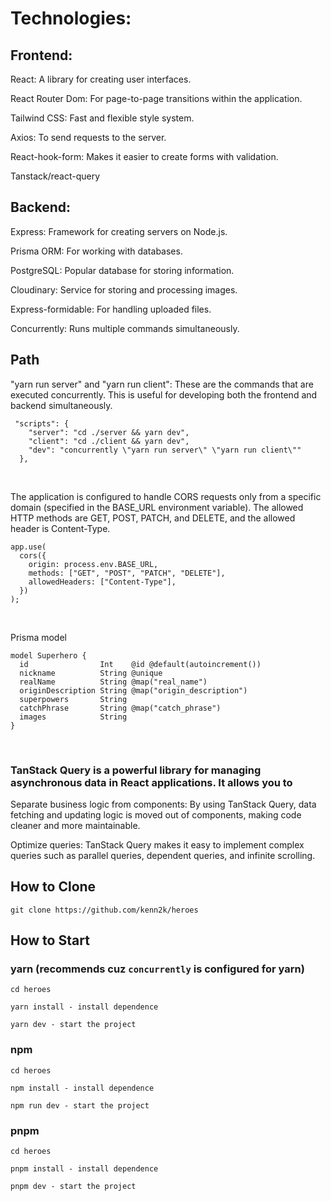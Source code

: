 <h1>Technologies:</h1>
<h2>Frontend:</h2>

<p>React: A library for creating user interfaces.</p>
<p>React Router Dom: For page-to-page transitions within the application.</p>
<p>Tailwind CSS: Fast and flexible style system.</p>
<p>Axios: To send requests to the server.</p>
<p>React-hook-form: Makes it easier to create forms with validation.</p>
<p>Tanstack/react-query</p>

<h2>Backend:</h2>

<p>Express: Framework for creating servers on Node.js.</p>
<p>Prisma ORM: For working with databases.</p>
<p>PostgreSQL: Popular database for storing information.</p>
<p>Cloudinary: Service for storing and processing images.</p>
<p>Express-formidable: For handling uploaded files.</p>
<p>Concurrently: Runs multiple commands simultaneously.</p>

<h2>Path</h2>
<p>"yarn run server" and "yarn run client": These are the commands that are executed concurrently. This is useful for developing both the frontend and backend simultaneously.</p>

```
 "scripts": {
    "server": "cd ./server && yarn dev",
    "client": "cd ./client && yarn dev",
    "dev": "concurrently \"yarn run server\" \"yarn run client\""
  },
```

</br>

<p>The application is configured to handle CORS requests only from a specific domain (specified in the BASE_URL environment variable). The allowed HTTP methods are GET, POST, PATCH, and DELETE, and the allowed header is Content-Type.</p>

```
app.use(
  cors({
    origin: process.env.BASE_URL,
    methods: ["GET", "POST", "PATCH", "DELETE"],
    allowedHeaders: ["Content-Type"],
  })
);
```

</br>

<p>Prisma model</p>

```
model Superhero {
  id                Int    @id @default(autoincrement())
  nickname          String @unique
  realName          String @map("real_name")
  originDescription String @map("origin_description")
  superpowers       String
  catchPhrase       String @map("catch_phrase")
  images            String
}
```

</br>

<h3>TanStack Query is a powerful library for managing asynchronous data in React applications. It allows you to</h3>
<p>
Separate business logic from components: By using TanStack Query, data fetching and updating logic is moved out of components, making code cleaner and more maintainable.

Optimize queries: TanStack Query makes it easy to implement complex queries such as parallel queries, dependent queries, and infinite scrolling.

</p>

<h2>How to Clone</h2>
<code>git clone https://github.com/kenn2k/heroes</code>

<h2>How to Start</h2>

<h3>yarn (recommends cuz <code>concurrently</code>  is configured for yarn)</h3>

```
cd heroes

yarn install - install dependence

yarn dev - start the project
```

<h3>npm</h3>

```
cd heroes

npm install - install dependence

npm run dev - start the project
```

<h3>pnpm</h3>

```
cd heroes

pnpm install - install dependence

pnpm dev - start the project
```
